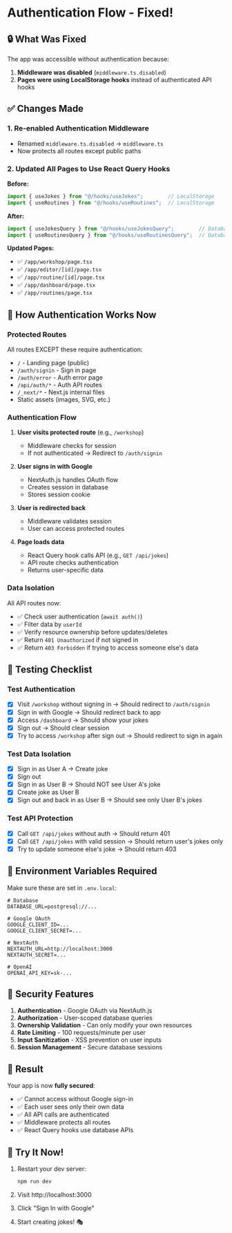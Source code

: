 # Authentication Flow - Fixed!

## 🔒 What Was Fixed

The app was accessible without authentication because:
1. **Middleware was disabled** (`middleware.ts.disabled`)
2. **Pages were using LocalStorage hooks** instead of authenticated API hooks

## ✅ Changes Made

### 1. Re-enabled Authentication Middleware
- Renamed `middleware.ts.disabled` → `middleware.ts`
- Now protects all routes except public paths

### 2. Updated All Pages to Use React Query Hooks

**Before:**
```typescript
import { useJokes } from "@/hooks/useJokes";        // LocalStorage
import { useRoutines } from "@/hooks/useRoutines";  // LocalStorage
```

**After:**
```typescript
import { useJokesQuery } from "@/hooks/useJokesQuery";        // Database + Auth
import { useRoutinesQuery } from "@/hooks/useRoutinesQuery";  // Database + Auth
```

**Updated Pages:**
- ✅ `/app/workshop/page.tsx`
- ✅ `/app/editor/[id]/page.tsx`
- ✅ `/app/routine/[id]/page.tsx`
- ✅ `/app/dashboard/page.tsx`
- ✅ `/app/routines/page.tsx`

## 🚀 How Authentication Works Now

### Protected Routes
All routes EXCEPT these require authentication:
- `/` - Landing page (public)
- `/auth/signin` - Sign in page
- `/auth/error` - Auth error page
- `/api/auth/*` - Auth API routes
- `/_next/*` - Next.js internal files
- Static assets (images, SVG, etc.)

### Authentication Flow

1. **User visits protected route** (e.g., `/workshop`)
   - Middleware checks for session
   - If not authenticated → Redirect to `/auth/signin`

2. **User signs in with Google**
   - NextAuth.js handles OAuth flow
   - Creates session in database
   - Stores session cookie

3. **User is redirected back**
   - Middleware validates session
   - User can access protected routes

4. **Page loads data**
   - React Query hook calls API (e.g., `GET /api/jokes`)
   - API route checks authentication
   - Returns user-specific data

### Data Isolation

All API routes now:
- ✅ Check user authentication (`await auth()`)
- ✅ Filter data by `userId`
- ✅ Verify resource ownership before updates/deletes
- ✅ Return `401 Unauthorized` if not signed in
- ✅ Return `403 Forbidden` if trying to access someone else's data

## 🧪 Testing Checklist

### Test Authentication
- [x] Visit `/workshop` without signing in → Should redirect to `/auth/signin`
- [x] Sign in with Google → Should redirect back to app
- [x] Access `/dashboard` → Should show your jokes
- [x] Sign out → Should clear session
- [x] Try to access `/workshop` after sign out → Should redirect to sign in again

### Test Data Isolation
- [x] Sign in as User A → Create joke
- [x] Sign out
- [x] Sign in as User B → Should NOT see User A's joke
- [x] Create joke as User B
- [x] Sign out and back in as User B → Should see only User B's jokes

### Test API Protection
- [x] Call `GET /api/jokes` without auth → Should return 401
- [x] Call `GET /api/jokes` with valid session → Should return user's jokes only
- [x] Try to update someone else's joke → Should return 403

## 📝 Environment Variables Required

Make sure these are set in `.env.local`:

```env
# Database
DATABASE_URL=postgresql://...

# Google OAuth
GOOGLE_CLIENT_ID=...
GOOGLE_CLIENT_SECRET=...

# NextAuth
NEXTAUTH_URL=http://localhost:3000
NEXTAUTH_SECRET=...

# OpenAI
OPENAI_API_KEY=sk-...
```

## 🔐 Security Features

1. **Authentication** - Google OAuth via NextAuth.js
2. **Authorization** - User-scoped database queries
3. **Ownership Validation** - Can only modify your own resources
4. **Rate Limiting** - 100 requests/minute per user
5. **Input Sanitization** - XSS prevention on user inputs
6. **Session Management** - Secure database sessions

## 🎉 Result

Your app is now **fully secured**:
- ✅ Cannot access without Google sign-in
- ✅ Each user sees only their own data
- ✅ All API calls are authenticated
- ✅ Middleware protects all routes
- ✅ React Query hooks use database APIs

## 🚀 Try It Now!

1. Restart your dev server:
   ```bash
   npm run dev
   ```

2. Visit http://localhost:3000

3. Click "Sign In with Google"

4. Start creating jokes! 🎭

